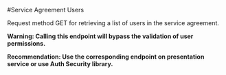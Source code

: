#Service Agreement Users

Request method GET for retrieving a list of users in the service agreement.

**Warning: Calling this endpoint will bypass the validation of user permissions.**

**Recommendation: Use the corresponding endpoint on presentation service or use Auth Security library.**
